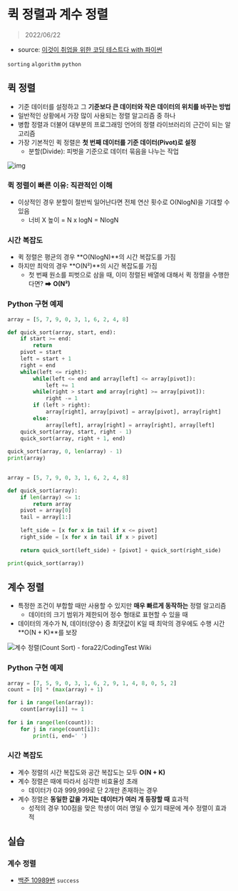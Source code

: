 # 퀵 정렬과 계수 정렬

> 2022/06/22

- source: [이것이 취업을 위한 코딩 테스트다 with 파이썬](https://www.youtube.com/playlist?list=PLRx0vPvlEmdAghTr5mXQxGpHjWqSz0dgC)

`sorting` `algorithm` `python`



## 퀵 정렬

- 기준 데이터를 설정하고 그 **기준보다 큰 데이터와 작은 데이터의 위치를 바꾸는 방법**
- 일반적인 상황에서 가장 많이 사용되는 정렬 알고리즘 중 하나
- 병합 정렬과 더불어 대부분의 프로그래밍 언어의 정렬 라이브러리의 근간이 되는 알고리즘
- 가장 기본적인 퀵 정렬은 **첫 번째 데이터를 기준 데이터(Pivot)로 설정**
  - 분할(Divide): 피벗을 기준으로 데이터 묶음을 나누는 작업



![img](https://miro.medium.com/max/1220/1*c8FT6a4d8bdZMxqYOxPL9A.png)



### 퀵 정렬이 빠른 이유: 직관적인 이해

- 이상적인 경우 분할이 절반씩 일어난다면 전체 연산 횟수로 O(NlogN)을 기대할 수 있음
  - 너비 X 높이 = N x logN = NlogN



### 시간 복잡도

- 퀵 정렬은 평균의 경우 **O(NlogN)**의 시간 복잡도를 가짐
- 하지만 최악의 경우 **O(N²)**의 시간 복잡도를 가짐
  - 첫 번째 원소를 피벗으로 삼을 때, 이미 정렬된 배열에 대해서 퀵 정렬을 수행한다면? ➡ **O(N²)**



### Python 구현 예제

```python
array = [5, 7, 9, 0, 3, 1, 6, 2, 4, 8]

def quick_sort(array, start, end):
    if start >= end:
        return 
    pivot = start
    left = start + 1
    right = end
    while(left <= right):
        while(left <= end and array[left] <= array[pivot]):
            left += 1
        while(right > start and array[right] >= array[pivot]):
            right -= 1
        if (left > right):
            array[right], array[pivot] = array[pivot], array[right]
        else:
            array[left], array[right] = array[right], array[left]
	quick_sort(array, start, right - 1)
    quick_sort(array, right + 1, end)
    
quick_sort(array, 0, len(array) - 1)
print(array)
            
```

```python
array = [5, 7, 9, 0, 3, 1, 6, 2, 4, 8]

def quick_sort(array):
    if len(array) <= 1:
        return array
    pivot = array[0]
    tail = array[1:]
    
    left_side = [x for x in tail if x <= pivot]
    right_side = [x for x in tail if x > pivot]
    
    return quick_sort(left_side) + [pivot] + quick_sort(right_side)

print(quick_sort(array))
```



## 계수 정렬

- 특정한 조건이 부합할 때만 사용할 수 있지만 **매우 빠르게 동작하는** 정렬 알고리즘
  - 데이터의 크기 범위가 제한되어 정수 형태로 표현할 수 있을 때
- 데이터의 개수가 N, 데이터(양수) 중 최댓값이 K일 때 최악의 경우에도 수행 시간 **O(N + K)**를 보장



![계수 정렬(Count Sort) - fora22/CodingTest Wiki](https://user-images.githubusercontent.com/48875566/104679966-283d0100-5732-11eb-88a8-d31c01aadc7d.png)



### Python 구현 예제

```python
array = [7, 5, 9, 0, 3, 1, 6, 2, 9, 1, 4, 8, 0, 5, 2]
count = [0] * (max(array) + 1)

for i in range(len(array)):
    count[array[i]] += 1
    
for i in range(len(count)):
    for j in range(count[i]):
        print(i, end=' ')
```



### 시간 복잡도

- 계수 정렬의 시간 복잡도와 공간 복잡도는 모두 **O(N + K)**
- 계수 정렬은 때에 따라서 심각한 비효율성 초래
  - 데이터가 0과 999,999로 단 2개만 존재하는 경우
- 계수 정렬은 **동일한 값을 가지는 데이터가 여러 개 등장할 때** 효과적
  - 성적의 경우 100점을 맞은 학생이 여러 명일 수 있기 때문에 계수 정렬이 효과적





## 실습

### 계수 정렬

- [백준 10989번](https://www.acmicpc.net/problem/10989) `success`